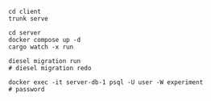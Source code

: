 ```
cd client
trunk serve
```

```
cd server
docker compose up -d
cargo watch -x run
```

```
diesel migration run
# diesel migration redo
```

```
docker exec -it server-db-1 psql -U user -W experiment
# password
```
